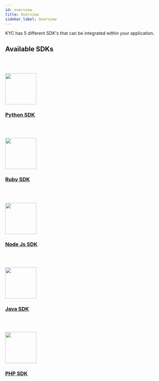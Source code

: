```yaml
---
id: overview
title: Overview
sidebar_label: Overview
---
```


KYC has 5 different SDK's that can be integrated within your application. 

## Available SDKs

<!-- 
| Name | Docs  |
|---|---|
|  Python SDK  | [Installation](/kyc/docs/sdk/python_sdk/latest/installation),  [QuickStart Guide](/kyc/docs/sdk/python_sdk/latest/quickstart_guide/),  [API reference](/kyc/docs/api/?python#add-a-user)  | 
|  Ruby SDK | [Installation](/kyc/docs/sdk/ruby_sdk/latest/installation), [QuickStart Guide](/kyc/docs/sdk/ruby_sdk/latest/quickstart_guide/),  [API reference](/kyc/docs/api/?ruby#add-a-user)|
|  Node Js SDK | [Installation](/kyc/docs/sdk/nodejs_sdk/latest/installation), [QuickStart Guide](/kyc/docs/sdk/nodejs_sdk/latest/quickstart_guide/),  [API reference](/kyc/docs/api/?javascript#add-a-user) | 
|  Java SDK | [Installation](/kyc/docs/sdk/java_sdk/latest/installation), [QuickStart Guide](/kyc/docs/sdk/java_sdk/latest/quickstart_guide/),  [API reference](/kyc/docs/api/?java#add-a-user)  |
|  PHP SDK |[Installation](/kyc/docs/sdk/php_sdk/latest/installation), [QuickStart Guide](/kyc/docs/sdk/php_sdk/latest/quickstart_guide/),  [API reference](/kyc/docs/api/?php#add-a-user)| -->



<div class="content-blocks">
  <div class="content-block">
    <div class="section-promo">
       <a target="_blank" href="/kyc/docs/sdk/python_sdk/latest/quickstart_guide/">
        <img style="height: 100px;margin-top: 48px;"  class="center-block" src="/kyc/docs/sdk/assets/icons/python.png" >
        <h3 class="accent-color text-center">Python SDK</h3>
      </a>
    </div>
  </div>
  
  <div class="content-block">
    <div class="section-promo">
       <a target="_blank" href="/kyc/docs/sdk/ruby_sdk/latest/quickstart_guide/">
        <img style="height: 100px;margin-top: 48px;"  class="center-block" src="/kyc/docs/sdk/assets/icons/ruby.png" >
        <h3 class="accent-color text-center">Ruby SDK</h3>
      </a>
    </div>
  </div>
  <div class="content-block">
    <div class="section-promo">
       <a target="_blank" href="/kyc/docs/sdk/nodejs_sdk/latest/quickstart_guide/">
        <img style="height: 100px;margin-top: 48px;"  class="center-block" src="/kyc/docs/sdk/assets/icons/nodejs.png" >
        <h3 class="accent-color text-center">Node Js SDK</h3>
      </a>
    </div>
  </div>
  <div class="content-block">
    <div class="section-promo">
       <a target="_blank" href="/kyc/docs/sdk/java_sdk/latest/quickstart_guide/">
        <img style="height: 100px;margin-top: 48px;"  class="center-block" src="/kyc/docs/sdk/assets/icons/java.png" >
        <h3 class="accent-color text-center">Java SDK</h3>
      </a>
    </div>
  </div>
  <div class="content-block">
    <div class="section-promo">
       <a target="_blank" href="/kyc/docs/sdk/php_sdk/latest/quickstart_guide/">
        <img style="height: 100px;margin-top: 48px;"  class="center-block" src="/kyc/docs/sdk/assets/icons/php.png">
        <h3 class="accent-color text-center">PHP SDK</h3>
      </a>
    </div>
  </div>
</div>
